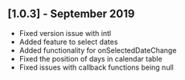 ## [1.0.3] - September 2019

- Fixed version issue with intl
- Added feature to select dates
- Added functionality for onSelectedDateChange
- Fixed the position of days in calendar table
- Fixed issues with callback functions being null